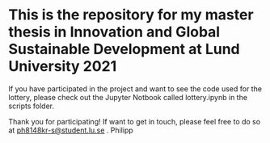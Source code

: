 # This is the repository for my master thesis in Innovation and Global Sustainable Development at Lund University 2021

If you have participated in the project and want to see the code used for the lottery, please check out the Jupyter Notbook called lottery.ipynb in the scripts folder. 

Thank you for participating! 
If want to get in touch, please feel free to do so at ph8148kr-s@student.lu.se .
Philipp